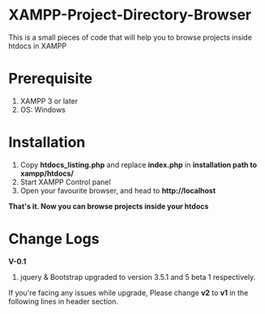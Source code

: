 # XAMPP-Project-Directory-Browser
This is a small pieces of code that will help you to browse projects inside htdocs in XAMPP

# Prerequisite

1) XAMPP 3 or later
2) OS: Windows

# Installation

1) Copy **htdocs_listing.php** and replace **index.php** in **installation path to xampp/htdocs/**
2) Start XAMPP Control panel
3) Open your favourite browser, and head to **http://localhost**


**That's it. Now you can browse projects inside your htdocs**

 
 # Change Logs
 
 **V-0.1**
 
 1) jquery & Bootstrap upgraded to version 3.5.1 and 5 beta 1 respectively.
 
 If you're facing any issues while upgrade, Please change **v2** to **v1** in the following lines in header section.
 
 <link href="/themes/v2/assets/css/bootstrap.min.css" rel="stylesheet">
 <script src="/themes/v2/assets/js/bootstrap.min.js"></script>
 <script src="/themes/v2/assets/js/jquery-3.5.1.min.js"></script>
 <link href='/themes/v2/assets/css/font-awesome.min.css' rel='stylesheet'/>
 





